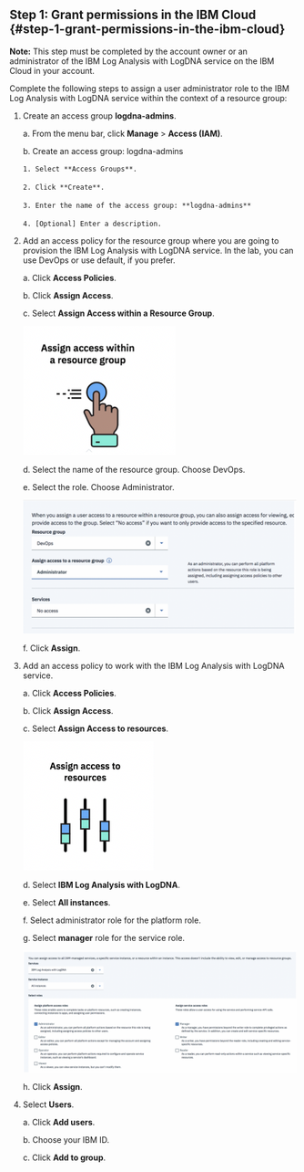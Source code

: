 ## Step 1: Grant permissions in the IBM Cloud {#step-1-grant-permissions-in-the-ibm-cloud}

**Note:** This step must be completed by the account owner or an administrator of the IBM Log Analysis with LogDNA service on the IBM Cloud in your account.

Complete the following steps to assign a user administrator role to the IBM Log Analysis with LogDNA service within the context of a resource group:

1.  Create an access group **logdna-admins**.

    a.  From the menu bar, click **Manage** &gt; **Access (IAM)**.

    b.  Create an access group: logdna-admins  
        
        1. Select **Access Groups**.

        2. Click **Create**.

        3. Enter the name of the access group: **logdna-admins**

        4. [Optional] Enter a description.

2.  Add an access policy for the resource group where you are going to provision the IBM Log Analysis with LogDNA service. In the lab, you can use DevOps or use default, if you prefer.

    a.  Click **Access Policies**.

    b.  Click **Assign Access**.

    c.  Select **Assign Access within a Resource Group**.

    ![image3](../images/logdna_img3.png)

    d.  Select the name of the resource group. Choose DevOps.

    e.  Select the role. Choose Administrator.
    

    ![image4](../images/logdna_img4.png)

    f.  Click **Assign**.

3.  Add an access policy to work with the IBM Log Analysis with LogDNA service.

    a.  Click **Access Policies**.

    b.  Click **Assign Access**.

    c.  Select **Assign Access to resources**.

    ![image5](../images/logdna_img5.png)

    d.  Select **IBM Log Analysis with LogDNA**.

    e.  Select **All instances**.

    f.  Select administrator role for the platform role.

    g.  Select **manager** role for the service role.

    ![image6](../images/logdna_img6.png)

    h.  Click **Assign**.

4.  Select **Users**.

    a.  Click **Add users**.

    b.  Choose your IBM ID.

    c.  Click **Add to group**.


